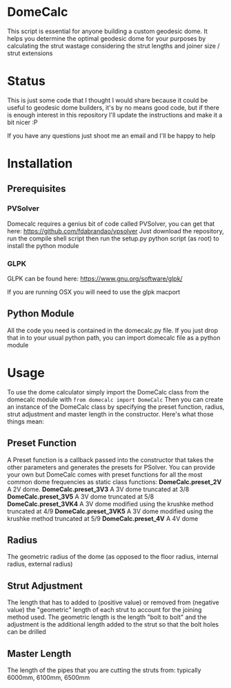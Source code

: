 # DomeCalc
This script is essential for anyone building a custom geodesic dome. It helps you determine the optimal geodesic dome for your purposes by calculating the strut wastage considering the strut lengths and joiner size / strut extensions

# Status
This is just some code that I thought I would share because it could be useful to geodesic dome builders, it's by no means good code, but if there is enough interest in this repository I'll update the instructions and make it a bit nicer :P

If you have any questions just shoot me an email and I'll be happy to help

# Installation
## Prerequisites
### PVSolver
Domecalc requires a genius bit of code called PVSolver, you can get that here: https://github.com/fdabrandao/vpsolver
Just download the repository, run the compile shell script then run the setup.py python script (as root) to install the python module
### GLPK
GLPK can be found here: https://www.gnu.org/software/glpk/

If you are running OSX you will need to use the glpk macport
## Python Module
All the code you need is contained in the domecalc.py file. If you just drop that in to your usual python path, you can import domecalc file as a python module

# Usage
To use the dome calculator simply import the DomeCalc class from the domecalc module with `from domecalc import DomeCalc`
Then you can create an instance of the DomeCalc class by specifying the preset function, radius, strut adjustment and master length in the constructor. Here's what those things mean:
## Preset Function
A Preset function is a callback passed into the constructor that takes the other parameters and generates the presets for PSolver. You can provide your own but DomeCalc comes with preset functions for all the most common dome frequencies as static class functions:
**DomeCalc.preset_2V** A 2V dome. 
**DomeCalc.preset_3V3** A 3V dome truncated at 3/8
**DomeCalc.preset_3V5** A 3V dome truncated at 5/8
**DomeCalc.preset_3VK4** A 3V dome modified using the krushke method truncated at 4/9
**DomeCalc.preset_3VK5** A 3V dome modified using the krushke method truncated at 5/9
**DomeCalc.preset_4V** A 4V dome
## Radius
The geometric radius of the dome (as opposed to the floor radius, internal radius, external radius)
## Strut Adjustment
The length that has to added to (positive value) or removed from (negative value) the "geometric" length of each strut to account for the joining method used. The geometric length is the length "bolt to bolt" and the adjustment is the additional length added to the strut so that the bolt holes can be drilled
## Master Length
The length of the pipes that you are cutting the struts from: typically 6000mm, 6100mm, 6500mm
